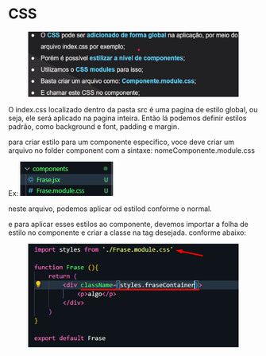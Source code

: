 # CSS

<figure><img src=".gitbook/assets/image (30).png" alt=""><figcaption></figcaption></figure>

O index.css localizado dentro da pasta src é uma pagina de estilo global, ou seja, ele será aplicado na pagina inteira. Então lá podemos definir estilos padrão, como background e font, padding e margin.

para criar estilo para um componente especifico, voce deve criar um arquivo no folder component com a sintaxe: nomeComponente.module.css

Ex: ![](<.gitbook/assets/image (31).png>)

neste arquivo, podemos aplicar od estilod conforme o normal.

e para aplicar esses estilos ao componente,  devemos importar a folha de estilo no componente e criar a classe na tag desejada. conforme abaixo:

<div align="left">

<figure><img src=".gitbook/assets/image (32).png" alt=""><figcaption></figcaption></figure>

</div>
